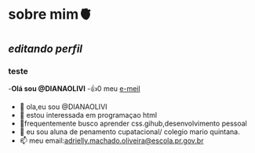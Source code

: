# sobre mim🫀

## *editando perfil*
### teste

-**Olá sou @DIANAOLIVI**
-:+1:0 meu [e-meil](adrielly.machado.oliveira@escola.pr.gov.br)

- 👋 ola,eu sou @DIANAOLIVI
- 👀 estou interessada em programaçao  html
- 🌱frequentemente busco aprender css.gihub,desenvolvimento pessoal
- 💞️ eu sou aluna de penamento cupatacional/ colegio mario quintana.
- 📫 meu email:adrielly.machado.oliveira@escola.pr.gov.br

<!---
DIANAOLIVI/DIANAOLIVI is a ✨ special ✨ repository because its `README.md` (this file) appears on your GitHub profile.
You can click the Preview link to take a look at your changes.
--->
